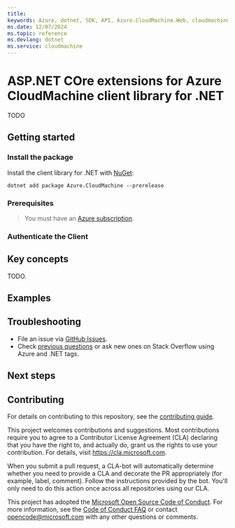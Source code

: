 ```yaml
---
title: 
keywords: Azure, dotnet, SDK, API, Azure.CloudMachine.Web, cloudmachine
ms.date: 12/07/2024
ms.topic: reference
ms.devlang: dotnet
ms.service: cloudmachine
---
```

# ASP.NET COre extensions for Azure CloudMachine client library for .NET

TODO

## Getting started

### Install the package

Install the client library for .NET with [NuGet](https://www.nuget.org/ ):

```dotnetcli
dotnet add package Azure.CloudMachine --prerelease
```

### Prerequisites

> You must have an [Azure subscription](https://azure.microsoft.com/free/dotnet/).

### Authenticate the Client

## Key concepts

TODO.

## Examples

## Troubleshooting

-   File an issue via [GitHub Issues](https://github.com/Azure/azure-sdk-for-net/issues).
-   Check [previous questions](https://stackoverflow.com/questions/tagged/azure+.net) or ask new ones on Stack Overflow using Azure and .NET tags.

## Next steps

## Contributing

For details on contributing to this repository, see the [contributing
guide][cg].

This project welcomes contributions and suggestions. Most contributions
require you to agree to a Contributor License Agreement (CLA) declaring
that you have the right to, and actually do, grant us the rights to use
your contribution. For details, visit <https://cla.microsoft.com>.

When you submit a pull request, a CLA-bot will automatically determine
whether you need to provide a CLA and decorate the PR appropriately
(for example, label, comment). Follow the instructions provided by the
bot. You'll only need to do this action once across all repositories
using our CLA.

This project has adopted the [Microsoft Open Source Code of Conduct][coc]. For
more information, see the [Code of Conduct FAQ][coc_faq] or contact
<opencode@microsoft.com> with any other questions or comments.

<!-- LINKS -->
[cg]: https://github.com/Azure/azure-sdk-for-net/blob/main/sdk/resourcemanager/Azure.ResourceManager/docs/CONTRIBUTING.md
[coc]: https://opensource.microsoft.com/codeofconduct/
[coc_faq]: https://opensource.microsoft.com/codeofconduct/faq/

